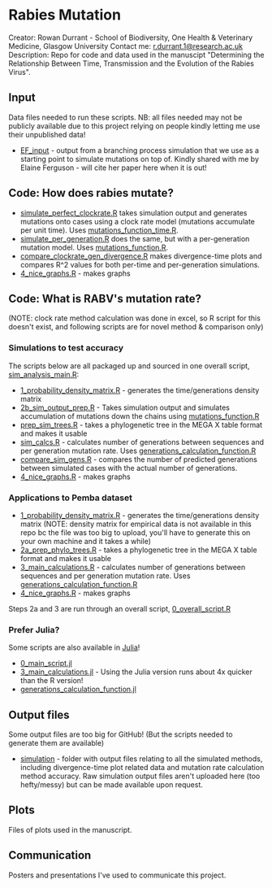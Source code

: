 # Rabies Mutation
Creator: Rowan Durrant - School of Biodiversity, One Health & Veterinary Medicine, Glasgow University
Contact me: r.durrant.1@research.ac.uk
Description: Repo for code and data used in the manuscipt "Determining the Relationship Between Time, Transmission and the Evolution of the Rabies Virus".

## Input
Data files needed to run these scripts. NB: all files needed may not be publicly available due to this project relying on people kindly letting me use their unpublished data!
- [EF_input](input/EF_input) - output from a branching process simulation that we use as a starting point to simulate mutations on top of. Kindly shared with me by Elaine Ferguson - will cite her paper here when it is out!

## Code: How does rabies mutate?
- [simulate_perfect_clockrate.R](code/simulate_perfect_clockrate.R) takes simulation output and generates mutations onto cases using a clock rate model (mutations accumulate per unit time). Uses [mutations_function_time.R](code/mutations_function_time.R).
- [simulate_per_generation.R](code/simulate_per_generation.R) does the same, but with a per-generation mutation model. Uses [mutations_function.R](code/mutations_function.R).
- [compare_clockrate_gen_divergence.R](code/compare_clockrate_gen_divergence.R) makes divergence-time plots and compares R^2 values for both per-time and per-generation simulations.
- [4_nice_graphs.R](code/4_nice_graphs.R) - makes graphs

## Code: What is RABV's mutation rate?
(NOTE: clock rate method calculation was done in excel, so R script for this doesn't exist, and following scripts are for novel method & comparison only)
### Simulations to test accuracy
The scripts below are all packaged up and sourced in one overall script, [sim_analysis_main.R](code/sim_analysis_main.R):
- [1_probability_density_matrix.R](code/1_probability_density_matrix.R) - generates the time/generations density matrix
- [2b_sim_output_prep.R](code/2b_sim_output_prep.R) - Takes simulation output and simulates accumulation of mutations down the chains using [mutations_function.R](code/mutations_function.R)
- [prep_sim_trees.R](code/prep_sim_trees.R) - takes a phylogenetic tree in the MEGA X table format and makes it usable
- [sim_calcs.R](code/sim_calcs.R) - calculates number of generations between sequences and per generation mutation rate. Uses [generations_calculation_function.R](code/generations_calculation_function.R)
- [compare_sim_gens.R](code/compare_sim_gens.R) - compares the number of predicted generations between simulated cases with the actual number of generations. 
- [4_nice_graphs.R](code/4_nice_graphs.R) - makes graphs

### Applications to Pemba dataset
- [1_probability_density_matrix.R](code/1_probability_density_matrix.R) - generates the time/generations density matrix (NOTE: density matrix for empirical data is not available in this repo bc the file was too big to upload, you'll have to generate this on your own machine and it takes a while)
- [2a_prep_phylo_trees.R](code/2a_prep_phylo_trees.R) - takes a phylogenetic tree in the MEGA X table format and makes it usable
- [3_main_calculations.R](code/3_main_calculations.R) - calculates number of generations between sequences and per generation mutation rate. Uses [generations_calculation_function.R](code/generations_calculation_function.R)
- [4_nice_graphs.R](code/4_nice_graphs.R) - makes graphs

Steps 2a and 3 are run through an overall script, [0_overall_script.R](code/0_overall_script.R)

### Prefer Julia?
Some scripts are also available in [Julia](https://julialang.org/)! 
- [0_main_script.jl](0_main_script.jl)
- [3_main_calculations.jl](code/3_main_calculations.jl) - Using the Julia version runs about 4x quicker than the R version!
- [generations_calculation_function.jl](code/generations_calculation_function.jl)

## Output files
Some output files are too big for GitHub! (But the scripts needed to generate them are available)
- [simulation](output/simulation) - folder with output files relating to all the simulated methods, including divergence-time plot related data and mutation rate calculation method accuracy. Raw simulation output files aren't uploaded here (too hefty/messy) but can be made available upon request.

## Plots
Files of plots used in the manuscript.

## Communication
Posters and presentations I've used to communicate this project.
